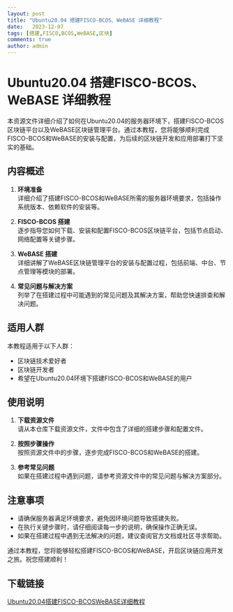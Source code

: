 ```yaml
---
layout: post
title: "Ubuntu20.04 搭建FISCO-BCOS、WeBASE 详细教程"
date:   2023-12-07
tags: [搭建,FISCO,BCOS,WeBASE,区块]
comments: true
author: admin
---
```

# Ubuntu20.04 搭建FISCO-BCOS、WeBASE 详细教程

本资源文件详细介绍了如何在Ubuntu20.04的服务器环境下，搭建FISCO-BCOS区块链平台以及WeBASE区块链管理平台。通过本教程，您将能够顺利完成FISCO-BCOS和WeBASE的安装与配置，为后续的区块链开发和应用部署打下坚实的基础。

## 内容概述

1. **环境准备**  
   详细介绍了搭建FISCO-BCOS和WeBASE所需的服务器环境要求，包括操作系统版本、依赖软件的安装等。

2. **FISCO-BCOS 搭建**  
   逐步指导您如何下载、安装和配置FISCO-BCOS区块链平台，包括节点启动、网络配置等关键步骤。

3. **WeBASE 搭建**  
   详细讲解了WeBASE区块链管理平台的安装与配置过程，包括前端、中台、节点管理等模块的部署。

4. **常见问题与解决方案**  
   列举了在搭建过程中可能遇到的常见问题及其解决方案，帮助您快速排查和解决问题。

## 适用人群

本教程适用于以下人群：

- 区块链技术爱好者
- 区块链开发者
- 希望在Ubuntu20.04环境下搭建FISCO-BCOS和WeBASE的用户

## 使用说明

1. **下载资源文件**  
   请从本仓库下载资源文件，文件中包含了详细的搭建步骤和配置文件。

2. **按照步骤操作**  
   按照资源文件中的步骤，逐步完成FISCO-BCOS和WeBASE的搭建。

3. **参考常见问题**  
   如果在搭建过程中遇到问题，请参考资源文件中的常见问题与解决方案部分。

## 注意事项

- 请确保服务器满足环境要求，避免因环境问题导致搭建失败。
- 在执行关键步骤时，请仔细阅读每一步的说明，确保操作正确无误。
- 如果在搭建过程中遇到无法解决的问题，建议查阅官方文档或社区寻求帮助。

通过本教程，您将能够轻松搭建FISCO-BCOS和WeBASE，开启区块链应用开发之旅。祝您搭建顺利！

## 下载链接

[Ubuntu20.04搭建FISCO-BCOSWeBASE详细教程](https://pan.quark.cn/s/b12e1d908f10)